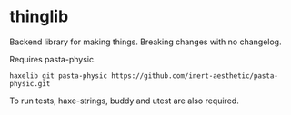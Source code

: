 # thinglib

Backend library for making things.
Breaking changes with no changelog.

Requires pasta-physic.
```
haxelib git pasta-physic https://github.com/inert-aesthetic/pasta-physic.git
```

To run tests, haxe-strings, buddy and utest are also required.
